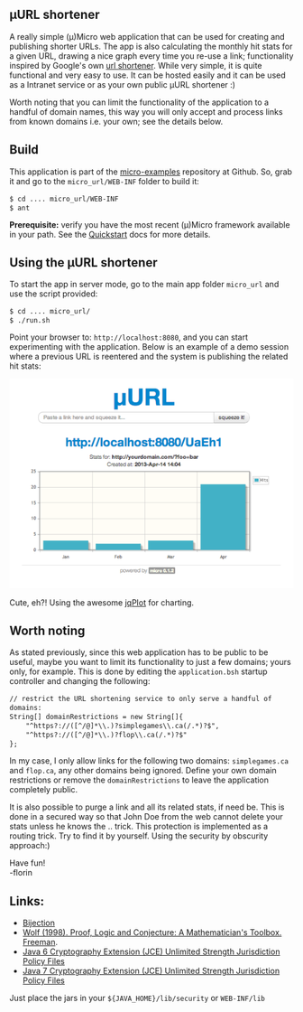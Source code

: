## µURL shortener

A really simple (µ)Micro web application that can be used for creating and publishing shorter URLs. The app is also calculating the monthly hit stats for a given URL, drawing a nice graph every time you re-use a link; functionality inspired by Google's own [url shortener](http://goo.gl/). While very simple, it is quite functional and very easy to use. It can be hosted easily and it can be used as a Intranet service or as your own public µURL shortener :) 

Worth noting that you can limit the functionality of the application to a handful of domain names, this way you will only accept and process links from known domains i.e. your own; see the details below.

## Build
This application is part of the [micro-examples](https://github.com/florinpatrascu/micro-examples) repository at Github. So, grab it and go to the `micro_url/WEB-INF` folder to build it:

    $ cd .... micro_url/WEB-INF
    $ ant
**Prerequisite:** verify you have the most recent (µ)Micro framework available in your path. See the [Quickstart](http://micro-docs.simplegames.ca/) docs for more details.

## Using the µURL shortener     
To start the app in server mode, go to the main app folder `micro_url` and use the script provided:    

    $ cd .... micro_url/
    $ ./run.sh

Point your browser to: `http://localhost:8080`, and you can start experimenting with the application. Below is an example of a demo session where a previous URL is reentered and the system is publishing the related hit stats:

![ ](images/a_micro_url_page.png)

Cute, eh?! Using the awesome [jqPlot](http://www.jqplot.com/) for charting. 

## Worth noting
As stated previously, since this web application has to be public to be useful, maybe you want to limit its functionality to just a few domains; yours only, for example. This is done by editing the `application.bsh` startup controller and changing the following:

    // restrict the URL shortening service to only serve a handful of domains:
    String[] domainRestrictions = new String[]{
        "^https?://([^/@]*\\.)?simplegames\\.ca(/.*)?$",
        "^https?://([^/@]*\\.)?flop\\.ca(/.*)?$"
    };

In my case, I only allow links for the following two domains: `simplegames.ca` and `flop.ca`, any other domains being ignored. Define your own domain restrictions or remove the `domainRestrictions` to leave the application completely public.

It is also possible to purge a link and all its related stats, if need be. This is done in a secured way so that John Doe from the web cannot delete your stats unless he knows the .. trick. This protection is implemented as a routing trick. Try to find it by yourself. Using the security by obscurity approach:) 

Have fun!  
-florin

## Links:
 - [Bijection](http://en.wikipedia.org/wiki/Bijection)
 - [Wolf (1998). Proof, Logic and Conjecture: A Mathematician's Toolbox. Freeman](http://www.amazon.ca/Proof-Logic-Conjecture-Mathematicians-Toolbox/dp/0716730502).
 - [Java 6 Cryptography Extension (JCE) Unlimited Strength Jurisdiction Policy Files](http://www.oracle.com/technetwork/java/javase/downloads/jce-6-download-429243.html)
 - [Java 7 Cryptography Extension (JCE) Unlimited Strength Jurisdiction Policy Files](http://www.oracle.com/technetwork/java/javase/downloads/jce-7-download-432124.html)

Just place the jars in your `${JAVA_HOME}/lib/security` or `WEB-INF/lib`
